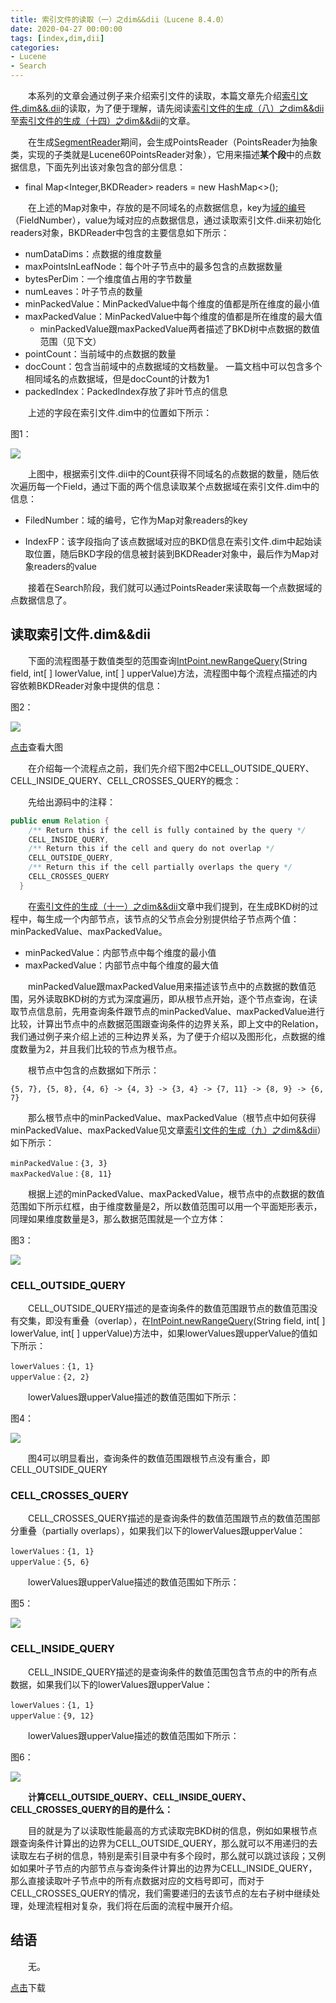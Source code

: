 ```yaml
---
title: 索引文件的读取（一）之dim&&dii（Lucene 8.4.0）
date: 2020-04-27 00:00:00
tags: [index,dim,dii]
categories:
- Lucene
- Search
---
```


&emsp;&emsp;本系列的文章会通过例子来介绍索引文件的读取，本篇文章先介绍[索引文件.dim&&.dii](https://www.amazingkoala.com.cn/Lucene/suoyinwenjian/2019/0424/索引文件之dim&&dii)的读取，为了便于理解，请先阅读[索引文件的生成（八）之dim&&dii](https://www.amazingkoala.com.cn/Lucene/Index/2020/0329/索引文件的生成（八）之dim&&dii)至[索引文件的生成（十四）之dim&&dii](https://www.amazingkoala.com.cn/Lucene/Index/2020/0424/索引文件的生成（十四）之dim&&dii)的文章。

&emsp;&emsp;在生成[SegmentReader](https://www.amazingkoala.com.cn/Lucene/Index/2019/1014/SegmentReader（一）)期间，会生成PointsReader（PointsReader为抽象类，实现的子类就是Lucene60PointsReader对象），它用来描述**某个段**中的点数据信息，下面先列出该对象包含的部分信息：

- final Map<Integer,BKDReader> readers = new HashMap<\>();

&emsp;&emsp;在上述的Map对象中，存放的是不同域名的点数据信息，key为[域的编号](https://www.amazingkoala.com.cn/Lucene/suoyinwenjian/2019/0606/索引文件之fnm)（FieldNumber），value为域对应的点数据信息，通过读取索引文件.dii来初始化readers对象，BKDReader中包含的主要信息如下所示：

- numDataDims：点数据的维度数量
- maxPointsInLeafNode：每个叶子节点中的最多包含的点数据数量
- bytesPerDim：一个维度值占用的字节数量
- numLeaves：叶子节点的数量
- minPackedValue：MinPackedValue中每个维度的值都是所在维度的最小值
- maxPackedValue：MinPackedValue中每个维度的值都是所在维度的最大值
  - minPackedValue跟maxPackedValue两者描述了BKD树中点数据的数值范围（见下文）
- pointCount：当前域中的点数据的数量
- docCount：包含当前域中的点数据域的文档数量。 一篇文档中可以包含多个相同域名的点数据域，但是docCount的计数为1
- packedIndex：PackedIndex存放了非叶节点的信息

&emsp;&emsp;上述的字段在索引文件.dim中的位置如下所示：

图1：

<img src="http://www.amazingkoala.com.cn/uploads/lucene/Search/索引文件的读取/索引文件的读取（一）/1.png">

&emsp;&emsp;上图中，根据索引文件.dii中的Count获得不同域名的点数据的数量，随后依次遍历每一个Field，通过下面的两个信息读取某个点数据域在索引文件.dim中的信息：

- FiledNumber：域的编号，它作为Map对象readers的key

- IndexFP：该字段指向了该点数据域对应的BKD信息在索引文件.dim中起始读取位置，随后BKD字段的信息被封装到BKDReader对象中，最后作为Map对象readers的value


&emsp;&emsp;接着在Search阶段，我们就可以通过PointsReader来读取每一个点数据域的点数据信息了。

## 读取索引文件.dim&&dii

&emsp;&emsp;下面的流程图基于数值类型的范围查询[IntPoint.newRangeQuery](https://github.com/LuXugang/Lucene-7.5.0/blob/master/solr-8.4.0/lucene/core/src/java/org/apache/lucene/document/IntPoint.java)(String field, int\[ \] lowerValue, int\[ \] upperValue)方法，流程图中每个流程点描述的内容依赖BKDReader对象中提供的信息：

图2：

<img src="http://www.amazingkoala.com.cn/uploads/lucene/Search/索引文件的读取/索引文件的读取（一）/2.png">

[点击](http://www.amazingkoala.com.cn/uploads/lucene/Search/索引文件的读取/索引文件的读取（一）/newrangequery.html)查看大图

&emsp;&emsp;在介绍每一个流程点之前，我们先介绍下图2中CELL_OUTSIDE_QUERY、CELL_INSIDE_QUERY、CELL_CROSSES_QUERY的概念：

&emsp;&emsp;先给出源码中的注释：

```java
public enum Relation {
    /** Return this if the cell is fully contained by the query */
    CELL_INSIDE_QUERY,
    /** Return this if the cell and query do not overlap */
    CELL_OUTSIDE_QUERY,
    /** Return this if the cell partially overlaps the query */
    CELL_CROSSES_QUERY
  }
```

&emsp;&emsp;在[索引文件的生成（十一）之dim&&dii](https://www.amazingkoala.com.cn/Lucene/Index/2020/0410/索引文件的生成（十一）之dim&&dii)文章中我们提到，在生成BKD树的过程中，每生成一个内部节点，该节点的父节点会分别提供给子节点两个值：minPackedValue、maxPackedValue。

- minPackedValue：内部节点中每个维度的最小值
- maxPackedValue：内部节点中每个维度的最大值

&emsp;&emsp;minPackedValue跟maxPackedValue用来描述该节点中的点数据的数值范围，另外读取BKD树的方式为深度遍历，即从根节点开始，逐个节点查询，在读取节点信息前，先用查询条件跟节点的minPackedValue、maxPackedValue进行比较，计算出节点中的点数据范围跟查询条件的边界关系，即上文中的Relation，我们通过例子来介绍上述的三种边界关系，为了便于介绍以及图形化，点数据的维度数量为2，并且我们比较的节点为根节点。

&emsp;&emsp;根节点中包含的点数据如下所示：

```text
{5, 7}, {5, 8}, {4, 6} -> {4, 3} -> {3, 4} -> {7, 11} -> {8, 9} -> {6, 7}
```

&emsp;&emsp;那么根节点中的minPackedValue、maxPackedValue（根节点中如何获得minPackedValue、maxPackedValue见文章[索引文件的生成（九）之dim&&dii](https://www.amazingkoala.com.cn/Lucene/Index/2020/0406/索引文件的生成（九）之dim&&dii)）如下所示：

```text
minPackedValue：{3, 3}
maxPackedValue：{8, 11}
```

&emsp;&emsp;根据上述的minPackedValue、maxPackedValue，根节点中的点数据的数值范围如下所示红框，由于维度数量是2，所以数值范围可以用一个平面矩形表示，同理如果维度数量是3，那么数据范围就是一个立方体：

图3：

<img src="http://www.amazingkoala.com.cn/uploads/lucene/Search/索引文件的读取/索引文件的读取（一）/3.png">

### CELL_OUTSIDE_QUERY

&emsp;&emsp;CELL_OUTSIDE_QUERY描述的是查询条件的数值范围跟节点的数值范围没有交集，即没有重叠（overlap），在[IntPoint.newRangeQuery](https://github.com/LuXugang/Lucene-7.5.0/blob/master/solr-8.4.0/lucene/core/src/java/org/apache/lucene/document/IntPoint.java)(String field, int\[ \] lowerValue, int\[ \] upperValue)方法中，如果lowerValues跟upperValue的值如下所示：

```text
lowerValues：{1, 1}
upperValue：{2, 2}
```

&emsp;&emsp;lowerValues跟upperValue描述的数值范围如下所示：

图4：

<img src="http://www.amazingkoala.com.cn/uploads/lucene/Search/索引文件的读取/索引文件的读取（一）/4.png">

&emsp;&emsp;图4可以明显看出，查询条件的数值范围跟根节点没有重合，即CELL_OUTSIDE_QUERY

### CELL_CROSSES_QUERY

&emsp;&emsp;CELL_CROSSES_QUERY描述的是查询条件的数值范围跟节点的数值范围部分重叠（partially overlaps），如果我们以下的lowerValues跟upperValue：

```text
lowerValues：{1, 1}
upperValue：{5, 6}
```

&emsp;&emsp;lowerValues跟upperValue描述的数值范围如下所示：

图5：

<img src="http://www.amazingkoala.com.cn/uploads/lucene/Search/索引文件的读取/索引文件的读取（一）/5.png">

### CELL_INSIDE_QUERY

&emsp;&emsp;CELL_INSIDE_QUERY描述的是查询条件的数值范围包含节点的中的所有点数据，如果我们以下的lowerValues跟upperValue：

```text
lowerValues：{1, 1}
upperValue：{9, 12}
```

&emsp;&emsp;lowerValues跟upperValue描述的数值范围如下所示：

图6：

<img src="http://www.amazingkoala.com.cn/uploads/lucene/Search/索引文件的读取/索引文件的读取（一）/6.png">

&emsp;&emsp;**计算CELL_OUTSIDE_QUERY、CELL_INSIDE_QUERY、CELL_CROSSES_QUERY的目的是什么：**

&emsp;&emsp;目的就是为了以读取性能最高的方式读取完BKD树的信息，例如如果根节点跟查询条件计算出的边界为CELL_OUTSIDE_QUERY，那么就可以不用递归的去读取左右子树的信息，特别是索引目录中有多个段时，那么就可以跳过该段；又例如如果叶子节点的内部节点与查询条件计算出的边界为CELL_INSIDE_QUERY，那么直接读取叶子节点中的所有点数据对应的文档号即可，而对于CELL_CROSSES_QUERY的情况，我们需要递归的去该节点的左右子树中继续处理，处理流程相对复杂，我们将在后面的流程中展开介绍。

## 结语

&emsp;&emsp;无。

[点击](http://www.amazingkoala.com.cn/attachment/Lucene/Search/索引文件的读取（一）/索引文件的读取（一）.zip)下载